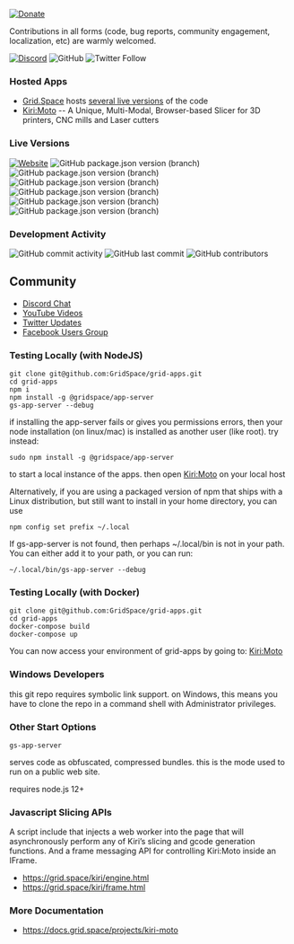 [![Donate](https://img.shields.io/badge/Donate-PayPal-green.svg)](https://paypal.me/gridspace3d?locale.x=en_US)

Contributions in all forms (code, bug reports, community engagement, localization, etc) are warmly welcomed.

[![Discord](https://img.shields.io/discord/688863523207774209)](https://discord.com/channels/688863523207774209/688863523211968535)
![GitHub](https://img.shields.io/github/license/GridSpace/grid-apps)
![Twitter Follow](https://img.shields.io/twitter/follow/grid_space_3d?label=follow&style=social)

### Hosted Apps

* [Grid.Space](https://grid.space) hosts [several live versions](https://grid.space/choose) of the code
* [Kiri:Moto](https://grid.space/kiri) -- A Unique, Multi-Modal, Browser-based Slicer for 3D printers, CNC mills and Laser cutters

### Live Versions

[![Website](https://img.shields.io/website?url=https%3A%2F%2Fgrid.space%2F)](https://grid.space/kiri/)
![GitHub package.json version (branch)](https://img.shields.io/github/package-json/v/GridSpace/grid-apps/rel-2.1)
![GitHub package.json version (branch)](https://img.shields.io/github/package-json/v/GridSpace/grid-apps/rel-2.2)
![GitHub package.json version (branch)](https://img.shields.io/github/package-json/v/GridSpace/grid-apps/rel-2.3)
![GitHub package.json version (branch)](https://img.shields.io/github/package-json/v/GridSpace/grid-apps/rel-2.4)
![GitHub package.json version (branch)](https://img.shields.io/github/package-json/v/GridSpace/grid-apps/rel-2.5)
![GitHub package.json version (branch)](https://img.shields.io/github/package-json/v/GridSpace/grid-apps/rel-2.6)

### Development Activity

![GitHub commit activity](https://img.shields.io/github/commit-activity/w/GridSpace/grid-apps)
![GitHub last commit](https://img.shields.io/github/last-commit/GridSpace/grid-apps)
![GitHub contributors](https://img.shields.io/github/contributors/GridSpace/grid-apps)

## Community

* [Discord Chat](https://discord.com/channels/688863523207774209/688863523211968535)
* [YouTube Videos](https://www.youtube.com/c/gridspace)
* [Twitter Updates](https://twitter.com/grid_space_3d)
* [Facebook Users Group](https://www.facebook.com/groups/kirimoto/)

### Testing Locally (with NodeJS)

```
git clone git@github.com:GridSpace/grid-apps.git
cd grid-apps
npm i
npm install -g @gridspace/app-server
gs-app-server --debug
```

if installing the app-server fails or gives you permissions errors, then your node installation (on linux/mac) is installed as another user (like root). try instead:

```
sudo npm install -g @gridspace/app-server
```

to start a local instance of the apps. then open
[Kiri:Moto](http://localhost:8080/kiri) on your local host

Alternatively, if you are using a packaged version of npm that ships with
a Linux distribution, but still want to install in your home directory, you
can use

```
npm config set prefix ~/.local
```

If gs-app-server is not found, then perhaps ~/.local/bin is not in
your path. You can either add it to your path, or you can run:

```
~/.local/bin/gs-app-server --debug
```
### Testing Locally (with Docker)

```
git clone git@github.com:GridSpace/grid-apps.git
cd grid-apps
docker-compose build
docker-compose up
```

You can now access your environment of grid-apps by going to:
[Kiri:Moto](http://127.0.0.1:8080/kiri)

### Windows Developers

this git repo requires symbolic link support. on Windows, this means you have to clone the repo in a command shell with Administrator privileges.

### Other Start Options

```
gs-app-server
```
serves code as obfuscated, compressed bundles. this is the mode used to run on a public
web site.

requires node.js 12+

### Javascript Slicing APIs

A script include that injects a web worker into the page that will asynchronously perform any of Kiri’s slicing and gcode generation functions. And a frame messaging API for controlling Kiri:Moto inside an IFrame.

* https://grid.space/kiri/engine.html
* https://grid.space/kiri/frame.html

### More Documentation

* https://docs.grid.space/projects/kiri-moto
